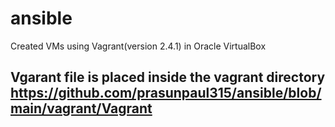 # ansible
Created VMs using Vagrant(version 2.4.1) in Oracle VirtualBox

## Vgarant file is placed inside the vagrant directory  https://github.com/prasunpaul315/ansible/blob/main/vagrant/Vagrant


